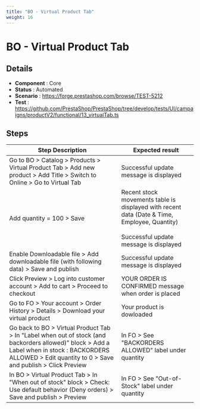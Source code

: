```yaml
---
title: "BO - Virtual Product Tab"
weight: 16
---
```


# BO - Virtual Product Tab
## Details
* **Component** : Core
* **Status** : Automated
* **Scenario** : https://forge.prestashop.com/browse/TEST-5212
* **Test** : https://github.com/PrestaShop/PrestaShop/tree/develop/tests/UI/campaigns/productV2/functional/13_virtualTab.ts

## Steps
| Step Description | Expected result |
| ----- | ----- |
| Go to BO > Catalog > Products > Virtual Product Tab > Add new product > Add Title > Switch to Online > Go to Virtual Tab | Successful update message is displayed |
| Add quantity = 100 > Save | Recent stock movements table is displayed with recent data (Date & Time, Employee, Quantity)<br> <br>Successful update message is displayed |
| Enable Downloadable file > Add downloadable file (with following data) > Save and publish | Successful update message is displayed |
| Click Preview > Log into customer account > Add to cart > Proceed to checkout | YOUR ORDER IS CONFIRMED message when order is placed |
| Go to FO > Your account > Order History > Details > Download your virtual product | Your product is dowloaded |
| Go back to BO > Virtual Product Tab > In "Label when out of stock (and backorders allowed)" block > Add a Label when in stock : BACKORDERS ALLOWED > Edit quantity to 0 > Save and publish > Click Preview | In FO > See "BACKORDERS ALLOWED" label under quantity |
| In BO > Virtual Product Tab > In "When out of stock" block > Check: Use default behavior (Deny orders) > Save and publish > Preview | In FO > See "Out-of-Stock" label under quantity |
